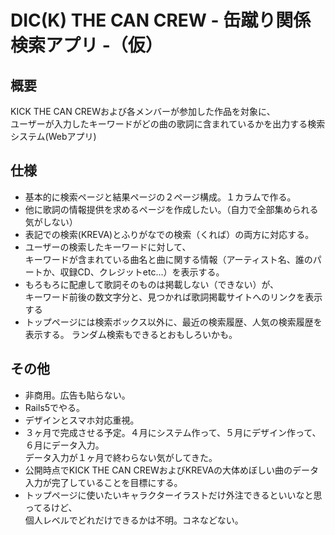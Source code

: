 DIC(K) THE CAN CREW - 缶蹴り関係検索アプリ -（仮）
==================

## 概要
KICK THE CAN CREWおよび各メンバーが参加した作品を対象に、  
ユーザーが入力したキーワードがどの曲の歌詞に含まれているかを出力する検索システム(Webアプリ)

## 仕様
* 基本的に検索ページと結果ページの２ページ構成。１カラムで作る。
* 他に歌詞の情報提供を求めるページを作成したい。（自力で全部集められる気がしない）
* 表記での検索(KREVA)とふりがなでの検索（くれば）の両方に対応する。
* ユーザーの検索したキーワードに対して、  
キーワードが含まれている曲名と曲に関する情報（アーティスト名、誰のパートか、収録CD、クレジットetc...）を表示する。
* もろもろに配慮して歌詞そのものは掲載しない（できない）が、  
キーワード前後の数文字分と、見つかれば歌詞掲載サイトへのリンクを表示する
* トップページには検索ボックス以外に、最近の検索履歴、人気の検索履歴を表示する。
  ランダム検索もできるとおもしろいかも。

## その他
* 非商用。広告も貼らない。
* Rails5でやる。
* デザインとスマホ対応重視。
* ３ヶ月で完成させる予定。４月にシステム作って、５月にデザイン作って、６月にデータ入力。  
データ入力が１ヶ月で終わらない気がしてきた。
* 公開時点でKICK THE CAN CREWおよびKREVAの大体めぼしい曲のデータ入力が完了していることを目標にする。
* トップページに使いたいキャラクターイラストだけ外注できるといいなと思ってるけど、  
個人レベルでどれだけできるかは不明。コネなどない。
